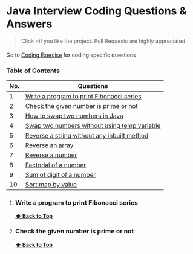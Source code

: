 # Java Interview Coding Questions & Answers

> Click :star:if you like the project. Pull Requests are highly appreciated. 

Go to [Coding Exercise](#coding-exercise) for coding specific questions


### Table of Contents

| No. | Questions                                                                                                                                                         |
| --- | ----------------------------------------------------------------------------------------------------------------------------------------------------------------- |
| 1   | [Write a program to print Fibonacci series](#what-are-the-possible-ways-to-create-objects-in-javascript)                                         |
| 2   | [Check the given number is prime or not](#what-is-a-prototype-chain)
| 3   | [How to swap two numbers in Java](#what-is-a-prototype-chain)   
| 4   | [Swap two numbers without using temp variable](#what-is-a-prototype-chain)   
| 5   | [Reverse a string without any inbuilt method](#what-is-a-prototype-chain)   
| 6   | [Reverse an array](#what-is-a-prototype-chain)   
| 7   | [Reverse a number](#what-is-a-prototype-chain)   
| 8   | [Factorial of a number](#what-is-a-prototype-chain)   
| 9   | [Sum of digit of a number](#what-is-a-prototype-chain)   
| 10  | [Sort map by value](#what-is-a-prototype-chain)   

1. ### Write a program to print Fibonacci series

      **[⬆ Back to Top](#table-of-contents)**

2. ### Check the given number is prime or not

   
   **[⬆ Back to Top](#table-of-contents)**

